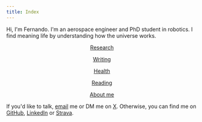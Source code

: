 ```yaml
---
title: Index
---
```


Hi, I'm Fernando. I'm an aerospace engineer and PhD student in robotics. I find meaning life by understanding how the universe works. 

<div align="center">

[Research](research.md)
<br>

[Writing](writing.md)
<br>

[Health](health.md)
<br>

[Reading](books.md)
<br>

[About me](about.md)
</div>

If you'd like to talk, [email](mailto:fernandopalafox@utexas.edu) me or DM me on [X](https://twitter.com/p_lafox). Otherwise, you can find me on [GitHub](https://github.com/fernandopalafox), [LinkedIn](https://www.linkedin.com/in/fernando-palafox/) or [Strava](https://www.strava.com/athletes/27635180).